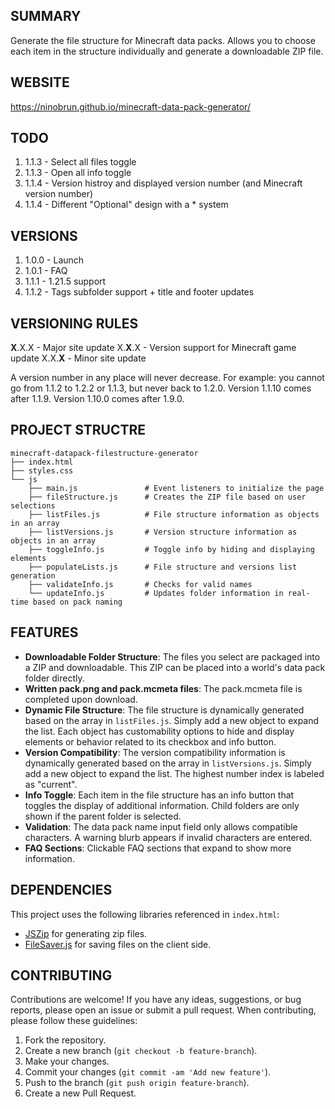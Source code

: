 ## SUMMARY

Generate the file structure for Minecraft data packs. Allows you to choose each item in the structure individually and generate a downloadable ZIP file.

## WEBSITE

https://ninobrun.github.io/minecraft-data-pack-generator/

## TODO

1. 1.1.3 - Select all files toggle
2. 1.1.3 - Open all info toggle
3. 1.1.4 - Version histroy and displayed version number (and Minecraft version number)
4. 1.1.4 - Different "Optional" design with a * system

## VERSIONS

1. 1.0.0 - Launch
2. 1.0.1 - FAQ
3. 1.1.1 - 1.21.5 support
4. 1.1.2 - Tags subfolder support + title and footer updates

## VERSIONING RULES

**X**.X.X - Major site update
X.**X**.X - Version support for Minecraft game update
X.X.**X** - Minor site update

A version number in any place will never decrease.
For example: you cannot go from 1.1.2 to 1.2.2 or 1.1.3, but never back to 1.2.0. Version 1.1.10 comes after 1.1.9. Version 1.10.0 comes after 1.9.0.

## PROJECT STRUCTRE

```
minecraft-datapack-filestructure-generator
├── index.html
├── styles.css
└── js
    ├── main.js               # Event listeners to initialize the page
    ├── fileStructure.js      # Creates the ZIP file based on user selections
    ├── listFiles.js          # File structure information as objects in an array
    ├── listVersions.js       # Version structure information as objects in an array
    ├── toggleInfo.js         # Toggle info by hiding and displaying elements
    ├── populateLists.js      # File structure and versions list generation
    ├── validateInfo.js       # Checks for valid names
    └── updateInfo.js         # Updates folder information in real-time based on pack naming
```

## FEATURES

- **Downloadable Folder Structure**: The files you select are packaged into a ZIP and downloadable. This ZIP can be placed into a world's data pack folder directly.
- **Written pack.png and pack.mcmeta files**: The pack.mcmeta file is completed upon download.
- **Dynamic File Structure**: The file structure is dynamically generated based on the array in `listFiles.js`. Simply add a new object to expand the list. Each object has customability options to hide and display elements or behavior related to its checkbox and info button.
- **Version Compatibility**: The version compatibility information is dynamically generated based on the array in `listVersions.js`. Simply add a new object to expand the list. The highest number index is labeled as "current".
- **Info Toggle**: Each item in the file structure has an info button that toggles the display of additional information. Child folders are only shown if the parent folder is selected.
- **Validation**: The data pack name input field only allows compatible characters. A warning blurb appears if invalid characters are entered.
- **FAQ Sections**: Clickable FAQ sections that expand to show more information.

## DEPENDENCIES

This project uses the following libraries referenced in `index.html`:

- [JSZip](https://stuk.github.io/jszip/) for generating zip files.
- [FileSaver.js](https://github.com/eligrey/FileSaver.js/) for saving files on the client side.

## CONTRIBUTING

Contributions are welcome! If you have any ideas, suggestions, or bug reports, please open an issue or submit a pull request. When contributing, please follow these guidelines:

1. Fork the repository.
2. Create a new branch (`git checkout -b feature-branch`).
3. Make your changes.
4. Commit your changes (`git commit -am 'Add new feature'`).
5. Push to the branch (`git push origin feature-branch`).
6. Create a new Pull Request.
